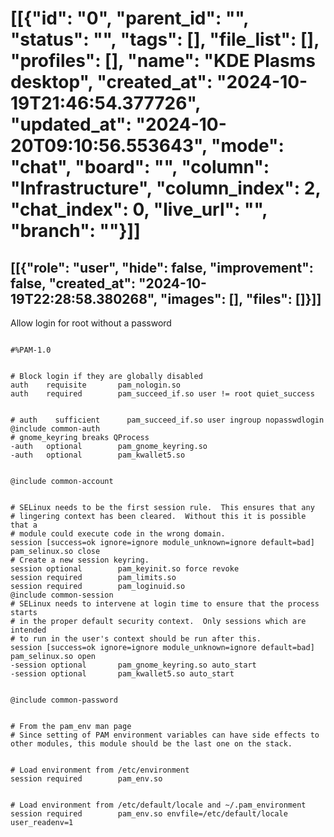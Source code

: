 # [[{"id": "0", "parent_id": "", "status": "", "tags": [], "file_list": [], "profiles": [], "name": "KDE Plasms desktop", "created_at": "2024-10-19T21:46:54.377726", "updated_at": "2024-10-20T09:10:56.553643", "mode": "chat", "board": "", "column": "Infrastructure", "column_index": 2, "chat_index": 0, "live_url": "", "branch": ""}]]
## [[{"role": "user", "hide": false, "improvement": false, "created_at": "2024-10-19T22:28:58.380268", "images": [], "files": []}]]
Allow login for root without a password
```ssdm

#%PAM-1.0


# Block login if they are globally disabled
auth    requisite       pam_nologin.so
auth    required        pam_succeed_if.so user != root quiet_success


# auth    sufficient      pam_succeed_if.so user ingroup nopasswdlogin
@include common-auth
# gnome_keyring breaks QProcess
-auth   optional        pam_gnome_keyring.so
-auth   optional        pam_kwallet5.so


@include common-account


# SELinux needs to be the first session rule.  This ensures that any
# lingering context has been cleared.  Without this it is possible that a
# module could execute code in the wrong domain.
session [success=ok ignore=ignore module_unknown=ignore default=bad] pam_selinux.so close
# Create a new session keyring.
session optional        pam_keyinit.so force revoke
session required        pam_limits.so
session required        pam_loginuid.so
@include common-session
# SELinux needs to intervene at login time to ensure that the process starts
# in the proper default security context.  Only sessions which are intended
# to run in the user's context should be run after this.
session [success=ok ignore=ignore module_unknown=ignore default=bad] pam_selinux.so open
-session optional       pam_gnome_keyring.so auto_start
-session optional       pam_kwallet5.so auto_start


@include common-password


# From the pam_env man page
# Since setting of PAM environment variables can have side effects to other modules, this module should be the last one on the stack.


# Load environment from /etc/environment
session required        pam_env.so


# Load environment from /etc/default/locale and ~/.pam_environment
session required        pam_env.so envfile=/etc/default/locale user_readenv=1
```